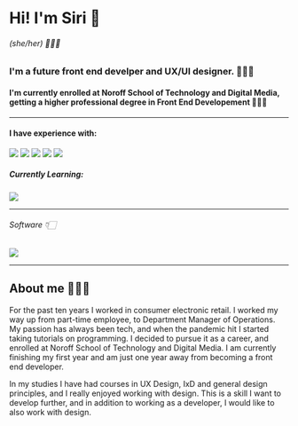 # Hi! I'm Siri 👋

###### (she/her) 🙋🏻‍♀️

### I'm a future front end develper and UX/UI designer. 👩🏻‍💻

#### I'm currently enrolled at Noroff School of Technology and Digital Media, getting a higher professional degree in Front End Developement 👩🏻‍🎓

---

#### I have experience with:
 <img src="https://skillicons.dev/icons?i=html,css" />
  <img src="https://skillicons.dev/icons?i=tailwind,bootstrap,sass" />
 <img src="https://skillicons.dev/icons?i=javascript" />
 
 <img src="https://skillicons.dev/icons?i=git,github,jest,postman" />
 
 <img src="https://skillicons.dev/icons?i=wordpress" />

##### Currently Learning:
<img src="https://skillicons.dev/icons?i=java,svelte,react,typescript" />


---

###### Software 👇🏻

<img src="https://skillicons.dev/icons?i=figma,xd,vscode" />

---

## About me 🙋🏻‍♀️

For the past ten years I worked in consumer electronic retail. I worked my way up from part-time employee, to Department Manager of Operations. My passion has always been tech, and when the pandemic hit I started taking tutorials on programming. I decided to pursue it as a career, and enrolled at Noroff School of Technology and Digital Media. I am currently finishing my first year and am just one year away from becoming a front end developer.

In my studies I have had courses in UX Design, IxD and general design principles, and I really enjoyed working with design. This is a skill I want to develop further, and in addition to working as a developer, I would like to also work with design.

<!---
SiriHoyas/SiriHoyas is a ✨ special ✨ repository because its `README.md` (this file) appears on your GitHub profile.
You can click the Preview link to take a look at your changes.
--->
